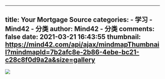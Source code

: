 
---
title: Your Mortgage Source
categories: 
    - 学习
    - Mind42 - 分类
author: Mind42 - 分类
comments: false
date: 2021-03-21 16:43:55
thumbnail: https://mind42.com/api/ajax/mindmapThumbnail?mindmapId=7b2afc8e-2b86-4ebe-bc21-c28c8f0d9a2a&size=gallery
---

<div>   
<img src="https://mind42.com/api/ajax/mindmapThumbnail?mindmapId=7b2afc8e-2b86-4ebe-bc21-c28c8f0d9a2a&size=gallery" referrerpolicy="no-referrer"><p>
                                    </p>  
</div>
            